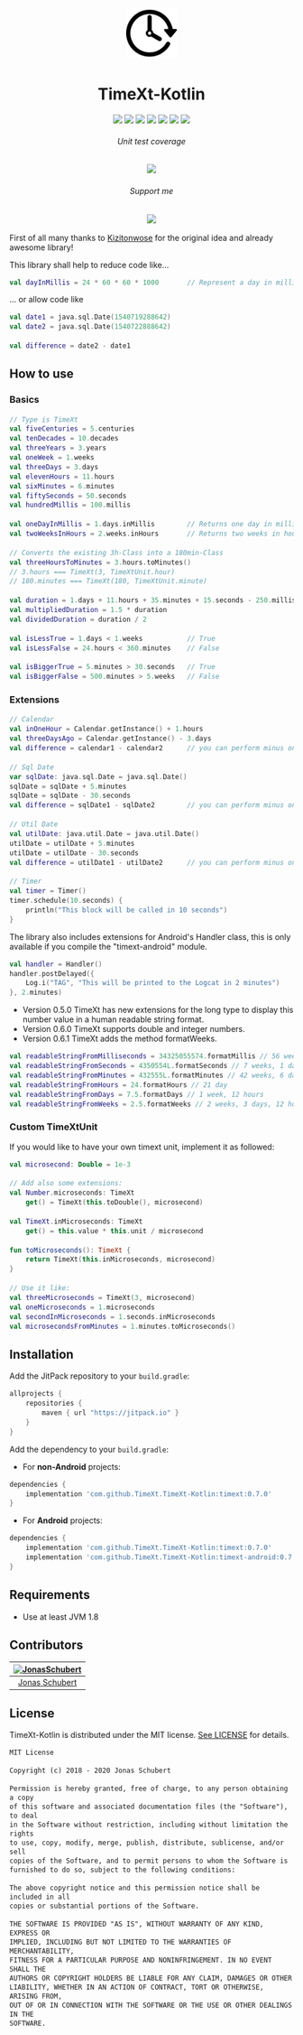 <h1 align="center">
	<img width="90" src="logo.png" alt="timext">
</h1>

<p align="center"><h1 style="text-align: center;">TimeXt-Kotlin</h1></p>

<p align="center">
  <a href="https://jitpack.io/#TimeXt/TimeXt-Kotlin"><img src="https://jitpack.io/v/TimeXt/TimeXt-Kotlin.svg"/></a>
  <a href="https://www.android.com"><img src="https://img.shields.io/badge/platform-Android-blue.svg"/></a>
  <a href="https://android-arsenal.com/api?level=14"><img src="https://img.shields.io/badge/API-14+-blue.svg"/></a>
  <a href="https://github.com/TimeXt/TimeXt-Kotlin/releases/tag/0.7.0"><img src="https://img.shields.io/badge/version-0.7.0-blue.svg"/></a>
  <a href="https://opensource.org/licenses/MIT"><img src="https://img.shields.io/badge/License-MIT-blue.svg"/></a>
  <a href="http://makeapullrequest.com"><img src="https://img.shields.io/badge/PRs-welcome-brightgreen.svg"/></a>
  <a href="https://github.com/TimeXt/Timext-Kotlin/"><img src="https://img.shields.io/github/stars/TimeXt/Timext-Kotlin.svg"/></a>
</p>

<p align="center"><h6 style="text-align: center;">Unit test coverage</h6></p>

<p align="center">
  <a href="./timext"><img src="https://img.shields.io/badge/coverage-71%25-yellow.svg"/></a>
</p>

<p align="center"><h6 style="text-align: center;">Support me</h6></p>

<p align="center">
  <a href="https://www.paypal.me/GuepardoApps"><img src="https://img.shields.io/badge/paypal-support-blue.svg"/></a>
</p>

First of all many thanks to [Kizitonwose](https://github.com/kizitonwose/Time) for the original idea and already awesome library!

This library shall help to reduce code like...

```kotlin
val dayInMillis = 24 * 60 * 60 * 1000       // Represent a day in millis

```

... or allow code like

```kotlin
val date1 = java.sql.Date(1540719288642)
val date2 = java.sql.Date(1540722888642)

val difference = date2 - date1

```

## How to use

### Basics

```kotlin
// Type is TimeXt
val fiveCenturies = 5.centuries
val tenDecades = 10.decades
val threeYears = 3.years
val oneWeek = 1.weeks
val threeDays = 3.days
val elevenHours = 11.hours
val sixMinutes = 6.minutes
val fiftySeconds = 50.seconds
val hundredMillis = 100.millis

val oneDayInMillis = 1.days.inMillis        // Returns one day in millis
val twoWeeksInHours = 2.weeks.inHours       // Returns two weeks in hours

// Converts the existing 3h-Class into a 180min-Class
val threeHoursToMinutes = 3.hours.toMinutes() 
// 3.hours === TimeXt(3, TimeXtUnit.hour)
// 180.minutes === TimeXt(180, TimeXtUnit.minute)

val duration = 1.days + 11.hours + 35.minutes + 15.seconds - 250.millis
val multipliedDuration = 1.5 * duration
val dividedDuration = duration / 2

val isLessTrue = 1.days < 1.weeks           // True
val isLessFalse = 24.hours < 360.minutes    // False

val isBiggerTrue = 5.minutes > 30.seconds   // True
val isBiggerFalse = 500.minutes > 5.weeks   // False

```

### Extensions

```kotlin
// Calendar
val inOneHour = Calendar.getInstance() + 1.hours
val threeDaysAgo = Calendar.getInstance() - 3.days
val difference = calendar1 - calendar2      // you can perform minus on calendar and get a TimeXt-object

// Sql Date
var sqlDate: java.sql.Date = java.sql.Date()
sqlDate = sqlDate + 5.minutes
sqlDate = sqlDate - 30.seconds
val difference = sqlDate1 - sqlDate2        // you can perform minus on java.sql.Date and get a TimeXt-object

// Util Date
val utilDate: java.util.Date = java.util.Date()
utilDate = utilDate + 5.minutes
utilDate = utilDate - 30.seconds
val difference = utilDate1 - utilDate2      // you can perform minus on java.util.Date and get a TimeXt-object

// Timer
val timer = Timer()
timer.schedule(10.seconds) {
    println("This block will be called in 10 seconds")
}
```

The library also includes extensions for Android's Handler class, this is only available if you compile the "timext-android" module.

```kotlin
val handler = Handler()
handler.postDelayed({
    Log.i("TAG", "This will be printed to the Logcat in 2 minutes")
}, 2.minutes)
```

- Version 0.5.0 TimeXt has new extensions for the long type to display this number value in a human readable string format.
- Version 0.6.0 TimeXt supports double and integer numbers. 
- Version 0.6.1 TimeXt adds the method formatWeeks.

```kotlin
val readableStringFromMilliseconds = 34325055574.formatMillis // 56 weeks, 5 days, 6 hours, 44 minutes, 15 seconds, 574 milliseconds
val readableStringFromSeconds = 4350554L.formatSeconds // 7 weeks, 1 day, 8 hours, 29 minutes, 14 seconds
val readableStringFromMinutes = 432555L.formatMinutes // 42 weeks, 6 days, 9 hours, 15 minutes
val readableStringFromHours = 24.formatHours // 21 day
val readableStringFromDays = 7.5.formatDays // 1 week, 12 hours
val readableStringFromWeeks = 2.5.formatWeeks // 2 weeks, 3 days, 12 hours
```

### Custom TimeXtUnit

If you would like to have your own timext unit, implement it as followed:

```kotlin
val microsecond: Double = 1e-3

// Add also some extensions:
val Number.microseconds: TimeXt
    get() = TimeXt(this.toDouble(), microsecond)

val TimeXt.inMicroseconds: TimeXt
    get() = this.value * this.unit / microsecond

fun toMicroseconds(): TimeXt {
    return TimeXt(this.inMicroseconds, microsecond)
}

// Use it like:
val threeMicroseconds = TimeXt(3, microsecond)
val oneMicroseconds = 1.microseconds
val secondInMicroseconds = 1.seconds.inMicroseconds
val microsecondsFromMinutes = 1.minutes.toMicroseconds()

```

## Installation

Add the JitPack repository to your `build.gradle`:

```groovy
allprojects {
	repositories {
		maven { url "https://jitpack.io" }
	}
}
```

Add the dependency to your `build.gradle`:

- For **non-Android** projects:

```groovy
dependencies {
    implementation 'com.github.TimeXt.TimeXt-Kotlin:timext:0.7.0'
}
```

- For **Android** projects:

```groovy
dependencies {
    implementation 'com.github.TimeXt.TimeXt-Kotlin:timext:0.7.0'
    implementation 'com.github.TimeXt.TimeXt-Kotlin:timext-android:0.7.0'
}
```

## Requirements

- Use at least JVM 1.8

## Contributors

| [<img alt="JonasSchubert" src="https://avatars0.githubusercontent.com/u/21952813?v=4&s=117" width="117"/>](https://github.com/JonasSchubert) |
| :---------------------------------------------------------------------------------------------------------------------------------------: |
| [Jonas Schubert](https://github.com/JonasSchubert) |

## License

TimeXt-Kotlin is distributed under the MIT license. [See LICENSE](LICENSE.md) for details.

```
MIT License

Copyright (c) 2018 - 2020 Jonas Schubert

Permission is hereby granted, free of charge, to any person obtaining a copy
of this software and associated documentation files (the "Software"), to deal
in the Software without restriction, including without limitation the rights
to use, copy, modify, merge, publish, distribute, sublicense, and/or sell
copies of the Software, and to permit persons to whom the Software is
furnished to do so, subject to the following conditions:

The above copyright notice and this permission notice shall be included in all
copies or substantial portions of the Software.

THE SOFTWARE IS PROVIDED "AS IS", WITHOUT WARRANTY OF ANY KIND, EXPRESS OR
IMPLIED, INCLUDING BUT NOT LIMITED TO THE WARRANTIES OF MERCHANTABILITY,
FITNESS FOR A PARTICULAR PURPOSE AND NONINFRINGEMENT. IN NO EVENT SHALL THE
AUTHORS OR COPYRIGHT HOLDERS BE LIABLE FOR ANY CLAIM, DAMAGES OR OTHER
LIABILITY, WHETHER IN AN ACTION OF CONTRACT, TORT OR OTHERWISE, ARISING FROM,
OUT OF OR IN CONNECTION WITH THE SOFTWARE OR THE USE OR OTHER DEALINGS IN THE
SOFTWARE.
```

